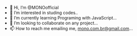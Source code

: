 - 👋 Hi, I’m @MONOofficial
- 👀 I’m interested in studing codes..
- 🌱 I’m currently learning Programing with JavaScript...
- 💞️ I’m looking to collaborate on any project...
- 📫 How to reach me emailing me, mono.com.br@gmail.com...

<!---
MONOofficial/MONOofficial is a ✨ special ✨ repository because its `README.md` (this file) appears on your GitHub profile.
You can click the Preview link to take a look at your changes.
--->
